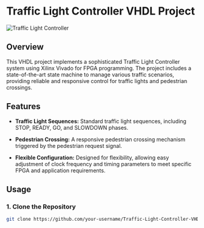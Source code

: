 # Traffic Light Controller VHDL Project

![Traffic Light Controller](traffic_light_controller_image.png)

## Overview

This VHDL project implements a sophisticated Traffic Light Controller system using Xilinx Vivado for FPGA programming. The project includes a state-of-the-art state machine to manage various traffic scenarios, providing reliable and responsive control for traffic lights and pedestrian crossings.

## Features

- **Traffic Light Sequences:** Standard traffic light sequences, including STOP, READY, GO, and SLOWDOWN phases.
  
- **Pedestrian Crossing:** A responsive pedestrian crossing mechanism triggered by the pedestrian request signal.

- **Flexible Configuration:** Designed for flexibility, allowing easy adjustment of clock frequency and timing parameters to meet specific FPGA and application requirements.

## Usage

### 1. Clone the Repository

```bash
git clone https://github.com/your-username/Traffic-Light-Controller-VHDL.git

